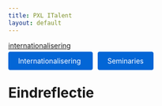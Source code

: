 ```yaml
---
title: PXL ITalent
layout: default
---
```


[internationalisering](internationalisering.md)

<p>
  <a href="{{ '/internationalisering.md' | relative_url }}" style="background: #0366d6; color: #fff; padding: 10px 20px; border-radius: 4px; text-decoration: none; margin-right: 10px;">
    Internationalisering
  </a>

  <a href="./seminaries.md" style="background: #0366d6; color: #fff; padding: 10px 20px; border-radius: 4px; text-decoration: none;">
    Seminaries
  </a>
</p>

# Eindreflectie